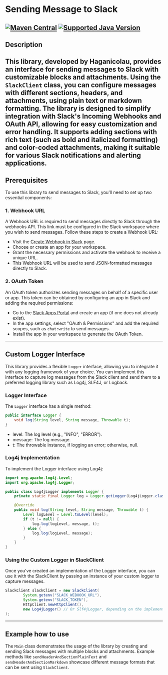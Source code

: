 # Sending Message to Slack

[![Maven Central](https://img.shields.io/maven-central/v/io.hndrs.slack/slack-spring-boot-starter?style=for-the-badge)](https://search.maven.org/artifact/io.hndrs.slack/slack-spring-boot-starter)
[![Supported Java Version](https://img.shields.io/badge/Supported%20Java%20Version-11%2B-informational?style=for-the-badge)]()
---
## Description
This library, developed by Haganicolau, provides an interface for sending messages to Slack with customizable blocks and attachments.
Using the `SlackClient` class, you can configure messages with different sections, headers, and attachments, using plain text or markdown formatting.
The library is designed to simplify integration with Slack's Incoming Webhooks and OAuth API, allowing for easy customization and error handling.
It supports adding sections with rich text (such as bold and italicized formatting) and color-coded attachments, making it suitable for various Slack notifications
and alerting applications.
---
## Prerequisites
To use this library to send messages to Slack, you'll need to set up two essential components:

### 1. Webhook URL
A Webhook URL is required to send messages directly to Slack through the webhooks API. This link must be configured in the Slack workspace where you wish to send messages. Follow these steps to create a Webhook URL:

- Visit the [Create Webhook in Slack](https://api.slack.com/messaging/webhooks#create_a_webhook) page.
- Choose or create an app for your workspace.
- Grant the necessary permissions and activate the webhook to receive a unique URL.
- This Webhook URL will be used to send JSON-formatted messages directly to Slack.

### 2. OAuth Token
An OAuth token authorizes sending messages on behalf of a specific user or app. This token can be obtained by configuring an app in Slack and adding the required permissions:

- Go to the [Slack Apps Portal](https://api.slack.com/apps) and create an app (if one does not already exist).
- In the app settings, select "OAuth & Permissions" and add the required scopes, such as `chat:write` to send messages.
- Install the app in your workspace to generate the OAuth Token.

---

## Custom Logger Interface 

This library provides a flexible `Logger` interface, allowing you to integrate it with any logging framework of your choice. You can implement this interface to capture log messages from the Slack client and send them to a preferred logging library such as Log4j, SLF4J, or Logback.

### Logger Interface

The `Logger` interface has a single method:

```java
public interface Logger {
    void log(String level, String message, Throwable t);
}
```

- level: The log level (e.g., "INFO", "ERROR").
- message: The log message.
- t: The throwable instance, if logging an error; otherwise, null.

### Log4j Implementation
To implement the Logger interface using Log4j:
```java
import org.apache.log4j.Level;
import org.apache.log4j.Logger;

public class Log4jLogger implements Logger {
    private static final Logger log = Logger.getLogger(Log4jLogger.class);

    @Override
    public void log(String level, String message, Throwable t) {
        Level logLevel = Level.toLevel(level);
        if (t != null) {
            log.log(logLevel, message, t);
        } else {
            log.log(logLevel, message);
        }
    }
}
```

### Using the Custom Logger in SlackClient
Once you’ve created an implementation of the Logger interface, you can use it with the SlackClient by passing an instance of your custom logger to capture messages.
```java
SlackClient slackClient = new SlackClient(
        System.getenv("SLACK_WEBHOOK_URL"),
        System.getenv("SLACK_TOKEN"),
        HttpClient.newHttpClient(),
        new Log4jLogger() // Or Slf4jLogger, depending on the implementation you prefer
);
```
---


## Example how to use
The `Main` class demonstrates the usage of the library by creating and sending Slack messages with multiple blocks and attachments.
Example methods like `sendHeaderAndSectionPlainText` and `sendHeaderAndSectionMarkdown` showcase different message formats that can be
sent using `SlackClient`.